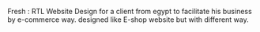 Fresh : 
RTL Website Design for a client from egypt to facilitate his business by e-commerce way. 
designed like E-shop website but with different way.
